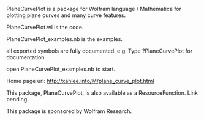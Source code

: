 PlaneCurvePlot is a package for Wolfram language / Mathematica for plotting plane curves and many curve features.

PlaneCurvePlot.wl
is the code.

PlaneCurvePlot_examples.nb
is the examples.

all exported symbols are fully documented. e.g.
Type
?PlaneCurvePlot
for documentation.

open PlaneCurvePlot_examples.nb
to start.

Home page url:
http://xahlee.info/M/plane_curve_plot.html

This package, PlaneCurvePlot, is also available as a ResourceFunction. Link pending.

This package is sponsored by Wolfram Research.

